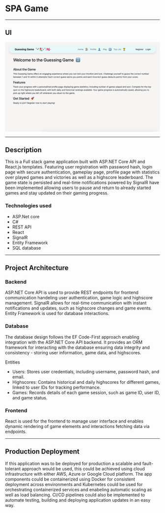 # SPA Game

---

## UI 

![SPA-Game-User-Interface](SPA-Game-User-Interface.png)

---

## Description

This is a Full stack game application built with ASP.NET Core API and React.js templates. Featuring user registration with password hash, login page with secure authentication, gameplay page, profile page with statistics over played games and victories as well as a highscore leaderboard. The game state is persisted and real-time notifications powered by SignalR have been implemented allowing users to pause and return to already started games and stay updated on their gaming progress.

### Technologies used

- ASP.Net core 
- C#
- REST API
- React 
- SignalR
- Entity Framework
- SQL database

---

## Project Architecture

### Backend

ASP.NET Core API is used to provide REST endpoints for frontend communication handeling user authentication, game logic and highscore management. SignalR allows for real-time communication with instant notifications and updates, such as highscore changes and game events. Entity Framework is used for database interactions.

### Database

The database design follows the EF Code-First approach enabling integration with the ASP.NET Core API backend. It provides an ORM framework for interacting with the database ensuring data integrity and consistency - storing user information, game data, and highscores.

Entities


- Users: Stores user credentials, including username, password hash, and email.
- Highscores: Contains historical and daily highscores for different games, linked to user IDs for tracking performance.
- Games: Records details of each game session, such as game ID, user ID, and game status.

### Frontend

React is used for the frontend to manage user interface and enables dynamic rendering of game elements and interactions fetching data via endpoints.

---

## Production Deployment

If this application was to be deployed for production a scalable and fault-tolerant approach would be used, this could be achieved using cloud infrastructure with either AWS, Azure or Google Cloud platform. The app components could be containerized using Docker for consistent deployment across environments and Kubernetes could be used for orchestrating containerized services and enabeling automatic scaling as well as load balancing. CI/CD pipelines could also be implemented to automate testing, building and deploying application updates in an easy way.
